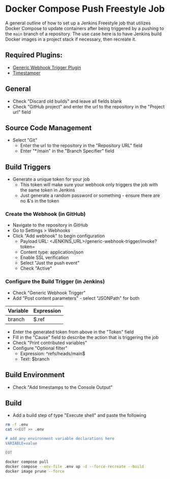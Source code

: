 # Docker Compose Push Freestyle Job

A general outline of how to set up a Jenkins Freestyle job that utilizes Docker Compose to update containers after being triggered by a pushing to the `main` branch of a repository. The use case here is to have Jenkins build Docker images in a project stack if necessary, then recreate it.

## Required Plugins:

- [Generic Webhook Trigger Plugin](https://plugins.jenkins.io/generic-webhook-trigger/)
- [Timestamper](https://plugins.jenkins.io/timestamper/)

## General

- Check "Discard old builds" and leave all fields blank
- Check "GitHub project" and enter the url to the repository in the "Project url" field

## Source Code Management

- Select "Git"
  - Enter the url to the repository in the "Repository URL" field
  - Enter "\*/main" in the "Branch Specifier" field

## Build Triggers

- Generate a unique token for your job
  - This token will make sure your webhook only triggers the job with the same token in Jenkins
  - Just generate a random password or something - ensure there are no &'s in the token

### Create the Webhook (in GitHub)

- Navigate to the repository in GitHub
- Go to Settings > Webhooks
- Click "Add webhook" to begin configuration
  - Payload URL: <JENKINS_URL>/generic-webhook-trigger/invoke?token=<TOKEN>
  - Content type: application/json
  - Enable SSL verification
  - Select "Just the push event"
  - Check "Active"

### Configure the Build Trigger (in Jenkins)

- Check "Generic Webhook Trigger"
- Add "Post content parameters" - select "JSONPath" for both

| Variable | Expression |
| -------- | ---------- |
| branch   | $.ref      |

- Enter the generated token from above in the "Token" field
- Fill in the "Cause" field to describe the action that is triggering the job
- Check "Print contributed variables"
- Configure "Optional filter"
  - Expression: ^refs/heads/main$
  - Text: $branch

## Build Environment

- Check "Add timestamps to the Console Output"

## Build

- Add a build step of type "Execute shell" and paste the following

```bash
rm -f .env
cat <<EOT >> .env

# add any environment variable declarations here
VARIABLE=value

EOT

docker compose pull
docker compose --env-file .env up -d --force-recreate --build
docker image prune --force
```
